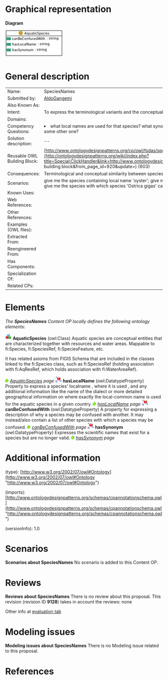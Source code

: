 #  Graphical representation


__Diagram__




[![Image:Speciesnames.jpg](./Speciesnames.jpg)](../Image/Speciesnames.jpg.md "Image:Speciesnames.jpg")




#  General description




|  |  |
| --- | --- |
|  Name: |  SpeciesNames |
|  Submitted by: | [AldoGangemi](../User/AldoGangemi.md "User:AldoGangemi") |
|  Also Known As: |  |
|  Intent: |  To express the terminological variants and the conceptual similarity that can be sources of confusion between species. |
|  Domains: |  |
|  Competency Questions: | <li> what local names are used for that species? what synonyms exist for that species? can that species be confused with some other one?</li> |
|  Solution description: |  -- |
|  Reusable OWL Building Block: | [http://www.ontologydesignpatterns.org/cp/owl/fsdas/speciesnames.owl](http://ontologydesignpatterns.org/wiki/index.php?title=Special:ClickHandler&link=http://www.ontologydesignpatterns.org/cp/owl/fsdas/speciesnames.owl&message=OWL building block&from_page_id=920&update=) (603) |
|  Consequences: |  Terminological and conceptual similarity between species can be encoded byusing the three properties in this pattern. |
|  Scenarios: |  give me the species containing local name 'oyster'; give me the synonyms and localnames for species 'Ostrica gigas'; give me the species with which species 'Ostrica gigas' can be confused |
|  Known Uses: |  |
|  Web References: |  |
|  Other References: |  |
|  Examples (OWL files): |  |
|  Extracted From: |  |
|  Reengineered From: |  |
|  Has Components: |  |
|  Specialization Of: |  |
|  Related CPs: |  |


  




#  Elements


_The __SpeciesNames__ Content OP locally defines the following ontology elements:_



[![Class](./20px-Class.gif)](../Image/Class.gif.md "Class") __AquaticSpecies__ (owl:Class) Aquatic species are conceptual entities that are characterized together with resources and water areas. 
Mappable to fi:Species, fi:SpeciesRef, fi:SpeciesFeature, etc.


It has related axioms from FIGIS Schema that are included in the classes linked to the fi:Species class, such as fi:SpeciesRef (holding association with fi:AqResRef, which holds association with fi:WaterAreaRef). 



 [![](./11px-ArrowRight.gif)](../Image/ArrowRight.gif.md "ArrowRight.gif") _[AquaticSpecies](./AquaticResources/AquaticSpecies.md "Submissions:SpeciesNames/AquaticSpecies") page_
[![DatatypeProperty](./20px-DatatypeProperty.gif)](../Image/DatatypeProperty.gif.md "DatatypeProperty") __hasLocalName__ (owl:DatatypeProperty) Property to express a species' localname , where it is used , and any additional information like the name of the dialect or more detailed geographical information on where exactly the local-common name is used for the aquatic species in a given country. 
 [![](./11px-ArrowRight.gif)](../Image/ArrowRight.gif.md "ArrowRight.gif") _[hasLocalName](./SpeciesNames/hasLocalName.md "Submissions:SpeciesNames/hasLocalName") page_
[![DatatypeProperty](./20px-DatatypeProperty.gif)](../Image/DatatypeProperty.gif.md "DatatypeProperty") __canBeConfusedWith__ (owl:DatatypeProperty) A property for expressing a description of why a species may be confused with another. It may instead/also contain a list of other species with which a species may be confused. 
 [![](./11px-ArrowRight.gif)](../Image/ArrowRight.gif.md "ArrowRight.gif") _[canBeConfusedWith](./SpeciesNames/canBeConfusedWith.md "Submissions:SpeciesNames/canBeConfusedWith") page_
[![DatatypeProperty](./20px-DatatypeProperty.gif)](../Image/DatatypeProperty.gif.md "DatatypeProperty") __hasSynonym__ (owl:DatatypeProperty) Expresses the scientific names that exist for a species but are no longer valid. 
 [![](./11px-ArrowRight.gif)](../Image/ArrowRight.gif.md "ArrowRight.gif") _[hasSynonym](./AOS_AGROVOC_Concept_Server_fundation_ontology_model/hasSynonym.md "Submissions:SpeciesNames/hasSynonym") page_
#  Additional information


(type): [http://www.w3.org/2002/07/owl#Ontology](http://www.w3.org/2002/07/owl#Ontology "http://www.w3.org/2002/07/owl#Ontology")


(imports): [http://www.ontologydesignpatterns.org/schemas/cpannotationschema.owl](http://www.ontologydesignpatterns.org/schemas/cpannotationschema.owl "http://www.ontologydesignpatterns.org/schemas/cpannotationschema.owl")


(versionInfo): 1.0



#  Scenarios



__Scenarios about SpeciesNames__
No scenario is added to this Content OP.




#  Reviews



__Reviews about SpeciesNames__
There is no review about this proposal.
This revision (revision ID __9128__) takes in account the reviews: none


Other info at [evaluation tab](http://ontologydesignpatterns.org/wiki/index.php?title=Submissions:SpeciesNames&action=evaluation "http://ontologydesignpatterns.org/wiki/index.php?title=Submissions:SpeciesNames&action=evaluation")




  




#  Modeling issues



__Modeling issues about SpeciesNames__
There is no Modeling issue related to this proposal.




  




#  References